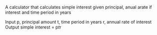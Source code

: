 A calculator that calculates simple interest given principal, anual arate if interest and time period in years

Input
   p, principal amount
   t, time period in years
   r, annual rate of interest 
Output
    simple interest = p*t*r
